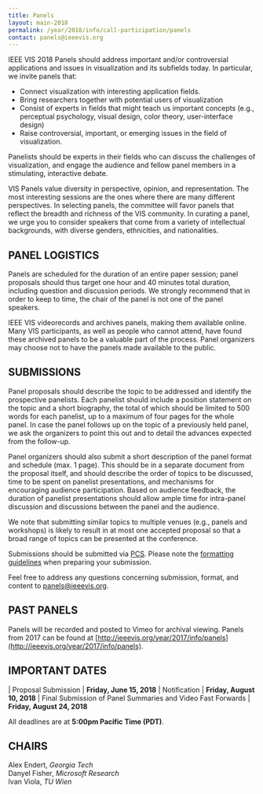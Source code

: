 ```yaml
---
title: Panels
layout: main-2018
permalink: /year/2018/info/call-participation/panels
contact: panels@ieeevis.org
---
```


IEEE VIS 2018 Panels should address important and/or controversial applications and issues in visualization and its subfields today. In particular, we invite panels that:
* Connect visualization with interesting application fields.
* Bring researchers together with potential users of visualization
* Consist of experts in fields that might teach us important concepts (e.g., perceptual psychology, visual design, color theory, user-interface design)
* Raise controversial, important, or emerging issues in the field of visualization.
 
Panelists should be experts in their fields who can discuss the challenges of visualization, and engage the audience and fellow panel members in a stimulating, interactive debate. 

VIS Panels value diversity in perspective, opinion, and representation. The most interesting sessions are the ones where there are many different perspectives. In selecting panels, the committee will favor panels that reflect the breadth and richness of the VIS community.  In curating a panel, we urge you to consider speakers that come from a variety of intellectual backgrounds, with diverse genders, ethnicities, and nationalities.

## PANEL LOGISTICS
Panels are scheduled for the duration of an entire paper session; panel proposals should thus target one hour and 40 minutes total duration, including question and discussion periods. We strongly recommend that in order to keep to time, the chair of the panel is not one of the panel speakers.

IEEE VIS videorecords and archives panels, making them available online. Many VIS participants, as well as people who cannot attend, have found these archived panels to be a valuable part of the process. Panel organizers may choose not to have the panels made available to the public.

## SUBMISSIONS
Panel proposals should describe the topic to be addressed and identify the prospective panelists. Each panelist should include a position statement on the topic and a short biography, the total of which should be limited to 500 words for each panelist, up to a maximum of four pages for the whole panel. In case the panel follows up on the topic of a previously held panel, we ask the organizers to point this out and to detail the advances expected from the follow-up. 

Panel organizers should also submit a short description of the panel format and schedule (max. 1 page). This should be in a separate document from the proposal itself, and should describe the order of topics to be discussed, time to be spent on panelist presentations, and mechanisms for encouraging audience participation. Based on audience feedback, the duration of panelist presentations should allow ample time for intra-panel discussion and discussions between the panel and the audience.

We note that submitting similar topics to multiple venues (e.g., panels and workshops) is likely to result in at most one accepted proposal so that a broad range of topics can be presented at the conference.

Submissions should be submitted via [PCS](http://new.precisionconference.com/vgtc/). Please note the [formatting guidelines](http://junctionpublishing.org/vgtc/Tasks/camera.html) when preparing your submission. 

Feel free to address any questions concerning submission, format, and content to panels@ieeevis.org.

## PAST PANELS
Panels will be recorded and posted to Vimeo for archival viewing. Panels from 2017 can be found at [http://ieeevis.org/year/2017/info/panels](http://ieeevis.org/year/2017/info/panels).

## IMPORTANT DATES
| Proposal Submission               | **Friday, June 15, 2018**
| Notification                      | **Friday, August 10, 2018**
| Final Submission of Panel Summaries and Video Fast Forwards       | **Friday, August 24, 2018**

All deadlines are at **5:00pm Pacific Time (PDT)**.

## CHAIRS

Alex Endert, *Georgia Tech*  
Danyel Fisher, *Microsoft Research*  
Ivan Viola, *TU Wien*  
